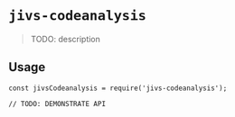 # `jivs-codeanalysis`

> TODO: description

## Usage

```
const jivsCodeanalysis = require('jivs-codeanalysis');

// TODO: DEMONSTRATE API
```
